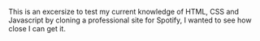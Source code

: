 This is an excersize to test my current knowledge of HTML, CSS and Javascript by cloning a professional site for Spotify, I wanted to see how close I can get it.
